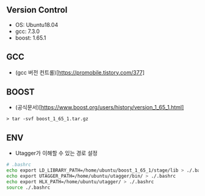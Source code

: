 ## Version Control
* OS: Ubuntu18.04
* gcc: 7.3.0
* boost: 1.65.1

## GCC
* (gcc 버전 컨트롤)[https://promobile.tistory.com/377]

## BOOST
* (공식문서)[https://www.boost.org/users/history/version_1_65_1.html]
```
> tar -svf boost_1_65_1.tar.gz
```

## ENV
* Utagger가 이해할 수 있는 경로 설정
```bash
# .bashrc
echo export LD_LIBRARY_PATH=/home/ubuntu/boost_1_65_1/stage/lib > ./.bashrc
echo export UTAGGER_PATH=/home/ubuntu/utagger/bin/ > ./.bashrc
echo export HLX_PATH=/home/ubuntu/utagger/ > ./.bashrc
source ./.bashrc
```